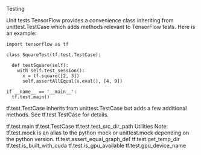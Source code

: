 Testing

Unit tests
TensorFlow provides a convenience class inheriting from unittest.TestCase which adds methods relevant to TensorFlow tests. Here is an example:

    import tensorflow as tf

    class SquareTest(tf.test.TestCase):

      def testSquare(self):
        with self.test_session():
          x = tf.square([2, 3])
          self.assertAllEqual(x.eval(), [4, 9])

    if __name__ == '__main__':
      tf.test.main()
tf.test.TestCase inherits from unittest.TestCase but adds a few additional methods. See tf.test.TestCase for details.

tf.test.main
tf.test.TestCase
tf.test.test_src_dir_path
Utilities
Note: tf.test.mock is an alias to the python mock or unittest.mock depending on the python version.
tf.test.assert_equal_graph_def
tf.test.get_temp_dir
tf.test.is_built_with_cuda
tf.test.is_gpu_available
tf.test.gpu_device_name
